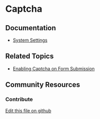 # Captcha

## Documentation

* [System Settings](https://learn.liferay.com/dxp/7.x/en/system-administration/system-settings/system-settings.html)

## Related Topics

* [Enabling Captcha on Form Submission](https://portal.liferay.dev/docs/7-1/user/-/knowledge_base/u/enabling-captcha-on-form-submissions)

## Community Resources


### Contribute

[Edit this file on github](https://github.com/olafk/controlpanel-documentation-docs/blob/master/md/73en/com_liferay_configuration_admin_web_portlet_SystemSettingsPortlet/com.liferay.captcha.configuration.CaptchaConfiguration.md)

